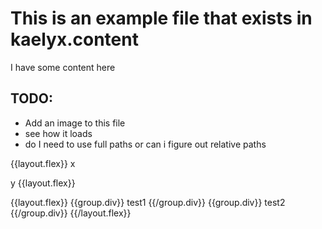 <!-- Title: Readme.md -->
<!-- Date: 24/04/2025 -->
<!-- Keywords: a,b,c,d,e-->
<!-- ShowPermalink: true-->

# This is an example file that exists in kaelyx.content

I have some content here

## TODO:
* Add an image to this file
* see how it loads
* do I need to use full paths or can i figure out relative paths


{{layout.flex}}
x

y
{{layout.flex}}

{{layout.flex}}
  {{group.div}}
    test1
  {{/group.div}}
  {{group.div}}
    test2
  {{/group.div}}
{{/layout.flex}}

<h1></h1>
